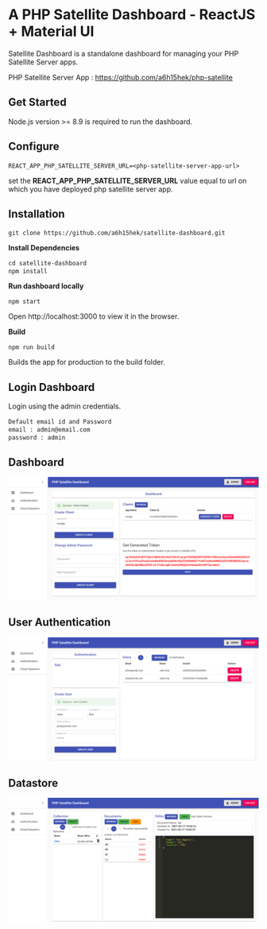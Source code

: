 # A PHP Satellite Dashboard - ReactJS + Material UI

Satellite Dashboard is a standalone dashboard for managing your PHP Satellite Server apps.

PHP Satellite Server App : https://github.com/a6h15hek/php-satellite


## Get Started
Node.js version >= 8.9 is required to run the dashboard.

## Configure
```
REACT_APP_PHP_SATELLITE_SERVER_URL=<php-satellite-server-app-url>
```
set the **REACT_APP_PHP_SATELLITE_SERVER_URL**  value equal to url on which you have deployed php satellite server app.

## Installation
```
git clone https://github.com/a6h15hek/satellite-dashboard.git
```
**Install Dependencies**
```
cd satellite-dashboard
npm install
``` 
**Run dashboard locally**
```
npm start
```
Open http://localhost:3000 to view it in the browser.

**Build**
```
npm run build
```
Builds the app for production to the build folder.

## Login Dashboard
Login using the admin credentials.
```
Default email id and Password
email : admin@email.com
password : admin
```

## Dashboard
![Optional Text](/featureimage/Dashboard.png)

## User Authentication
![Optional Text](/featureimage/User%20Authentication.png)

## Datastore 
![Optional Text](/featureimage/Datastore.png)



